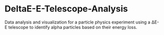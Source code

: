 # DeltaE-E-Telescope-Analysis
Data analysis and visualization for a particle physics experiment using a ΔE-E telescope to identify alpha particles based on their energy loss.
